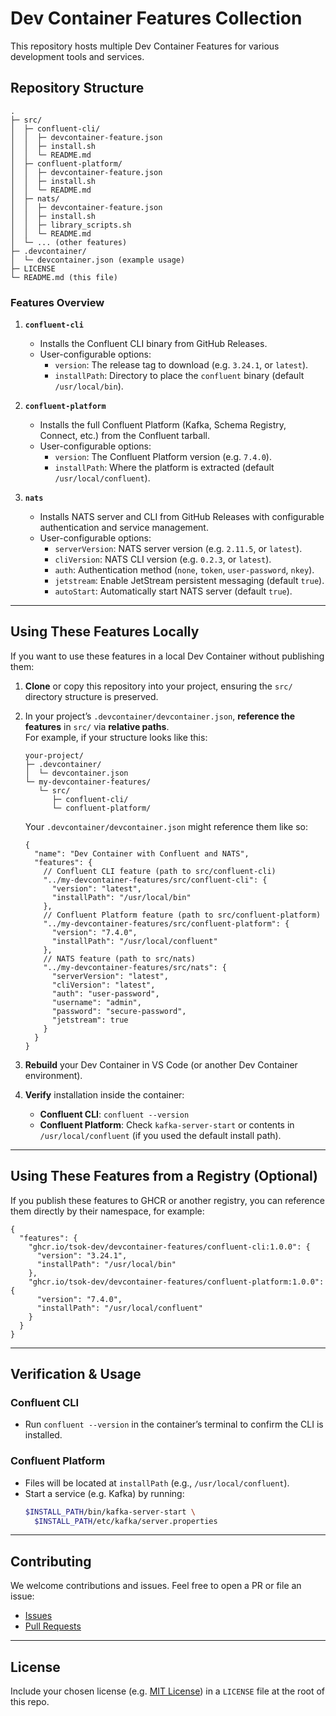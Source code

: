 # Dev Container Features Collection

This repository hosts multiple Dev Container Features for various development tools and services.  

## Repository Structure

```
.
├─ src/
│  ├─ confluent-cli/
│  │  ├─ devcontainer-feature.json
│  │  ├─ install.sh
│  │  └─ README.md
│  ├─ confluent-platform/
│  │  ├─ devcontainer-feature.json
│  │  ├─ install.sh
│  │  └─ README.md
│  ├─ nats/
│  │  ├─ devcontainer-feature.json
│  │  ├─ install.sh
│  │  ├─ library_scripts.sh
│  │  └─ README.md
│  └─ ... (other features)
├─ .devcontainer/
│  └─ devcontainer.json (example usage)
├─ LICENSE
└─ README.md (this file)
```

### Features Overview

1. **`confluent-cli`**  
   - Installs the Confluent CLI binary from GitHub Releases.  
   - User-configurable options:
     - `version`: The release tag to download (e.g. `3.24.1`, or `latest`).  
     - `installPath`: Directory to place the `confluent` binary (default `/usr/local/bin`).  

2. **`confluent-platform`**  
   - Installs the full Confluent Platform (Kafka, Schema Registry, Connect, etc.) from the Confluent tarball.  
   - User-configurable options:
     - `version`: The Confluent Platform version (e.g. `7.4.0`).  
     - `installPath`: Where the platform is extracted (default `/usr/local/confluent`).  

3. **`nats`**  
   - Installs NATS server and CLI from GitHub Releases with configurable authentication and service management.
   - User-configurable options:
     - `serverVersion`: NATS server version (e.g. `2.11.5`, or `latest`).
     - `cliVersion`: NATS CLI version (e.g. `0.2.3`, or `latest`).
     - `auth`: Authentication method (`none`, `token`, `user-password`, `nkey`).
     - `jetstream`: Enable JetStream persistent messaging (default `true`).
     - `autoStart`: Automatically start NATS server (default `true`).

---

## Using These Features Locally

If you want to use these features in a local Dev Container without publishing them:

1. **Clone** or copy this repository into your project, ensuring the `src/` directory structure is preserved.
2. In your project’s `.devcontainer/devcontainer.json`, **reference the features** in `src/` via **relative paths**.  
   For example, if your structure looks like this:

   ```
   your-project/
   ├─ .devcontainer/
   │  └─ devcontainer.json
   └─ my-devcontainer-features/
      └─ src/
         ├─ confluent-cli/
         └─ confluent-platform/
   ```

   Your `.devcontainer/devcontainer.json` might reference them like so:

   ```jsonc
   {
     "name": "Dev Container with Confluent and NATS",
     "features": {
       // Confluent CLI feature (path to src/confluent-cli)
       "../my-devcontainer-features/src/confluent-cli": {
         "version": "latest",
         "installPath": "/usr/local/bin"
       },
       // Confluent Platform feature (path to src/confluent-platform)
       "../my-devcontainer-features/src/confluent-platform": {
         "version": "7.4.0",
         "installPath": "/usr/local/confluent"
       },
       // NATS feature (path to src/nats)
       "../my-devcontainer-features/src/nats": {
         "serverVersion": "latest",
         "cliVersion": "latest",
         "auth": "user-password",
         "username": "admin",
         "password": "secure-password",
         "jetstream": true
       }
     }
   }
   ```

3. **Rebuild** your Dev Container in VS Code (or another Dev Container environment).  
4. **Verify** installation inside the container:
   - **Confluent CLI**: `confluent --version`  
   - **Confluent Platform**: Check `kafka-server-start` or contents in `/usr/local/confluent` (if you used the default install path).

---

## Using These Features from a Registry (Optional)

If you publish these features to GHCR or another registry, you can reference them directly by their namespace, for example:

```jsonc
{
  "features": {
    "ghcr.io/tsok-dev/devcontainer-features/confluent-cli:1.0.0": {
      "version": "3.24.1",
      "installPath": "/usr/local/bin"
    },
    "ghcr.io/tsok-dev/devcontainer-features/confluent-platform:1.0.0": {
      "version": "7.4.0",
      "installPath": "/usr/local/confluent"
    }
  }
}
```

---

## Verification & Usage

### Confluent CLI

- Run `confluent --version` in the container’s terminal to confirm the CLI is installed.

### Confluent Platform

- Files will be located at `installPath` (e.g., `/usr/local/confluent`).  
- Start a service (e.g. Kafka) by running:
  ```bash
  $INSTALL_PATH/bin/kafka-server-start \
    $INSTALL_PATH/etc/kafka/server.properties
  ```

---

## Contributing

We welcome contributions and issues. Feel free to open a PR or file an issue:

- [Issues](https://github.com/tsok-dev/devcontainer-features/issues)
- [Pull Requests](https://github.com/tsok-dev/devcontainer-features/pulls)

---

## License

Include your chosen license (e.g. [MIT License](https://opensource.org/licenses/MIT)) in a `LICENSE` file at the root of this repo.
